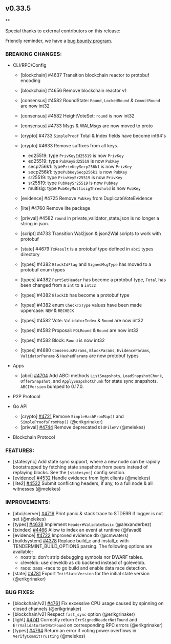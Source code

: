 ## v0.33.5

\*\*

Special thanks to external contributors on this release:

Friendly reminder, we have a [bug bounty program](https://hackerone.com/tendermint).

### BREAKING CHANGES:

- CLI/RPC/Config

  - [blockchain] \#4637 Transition blockchain reactor to protobuf encoding
  - [blockchain] \#4656 Remove blockchain reactor v1
  - [consensus] \#4582 RoundState: `Round`, `LockedRound` & `CommitRound` are now int32
  - [consensus] \#4582 HeightVoteSet: `round` is now int32
  - [consensus] \#4733 Msgs & WALMsgs are now moved to proto
  - [crypto] \#4733 `SimpleProof` Total & Index fields have become int64's
  - [crypto] \#4633 Remove suffixes from all keys.
      - ed25519: type `PrivKeyEd25519` is now `PrivKey`
      - ed25519: type `PubKeyEd25519` is now `PubKey`
      - secp256k1: type`PrivKeySecp256k1` is now `PrivKey`
      - secp256k1: type`PubKeySecp256k1` is now `PubKey`
      - sr25519: type `PrivKeySr25519` is now `PrivKey`
      - sr25519: type `PubKeySr25519` is now `PubKey`
      - multisig: type `PubKeyMultisigThreshold` is now `PubKey`

  - [evidence] \#4725 Remove `Pubkey` from DuplicateVoteEvidence
  - [lite] \#4760 Remove lite package
  - [privval] \#4582 `round` in private_validator_state.json is no longer a string in json.
  - [script] \#4733 Transition Wal2json & json2Wal scripts to work with protobuf
  - [state] \#4679 `TxResult` is a protobuf type defined in `abci` types directory
  - [types] \#4382 `BlockIdFlag` and `SignedMsgType` has moved to a protobuf enum types
  - [types] \#4382 `PartSetHeader` has become a protobuf type, `Total` has been changed from a `int` to a `int32`
  - [types] \#4382 `BlockID` has become a protobuf type
  - [types] \#4382 enum `CheckTxType` values have been made uppercase: `NEW` & `RECHECK`
  - [types] \#4582 Vote: `ValidatorIndex` & `Round` are now int32
  - [types] \#4582 Proposal: `POLRound` & `Round` are now int32
  - [types] \#4582 Block: `Round` is now int32
  - [types] \#4680 `ConsensusParams`, `BlockParams`, `EvidenceParams`, `ValidatorParams` & `HashedParams` are now protobuf types

- Apps

  - [abci] [\#4704](https://github.com/tendermint/tendermint/pull/4704) Add ABCI methods `ListSnapshots`, `LoadSnapshotChunk`, `OfferSnapshot`, and `ApplySnapshotChunk` for state sync snapshots. `ABCIVersion` bumped to 0.17.0.

- P2P Protocol

- Go API

  - [crypto] [\#4721](https://github.com/tendermint/tendermint/pull/4721) Remove `SimpleHashFromMap()` and `SimpleProofsFromMap()` (@erikgrinaker)
  - [privval] [\#4744](https://github.com/tendermint/tendermint/pull/4744) Remove deprecated `OldFilePV` (@melekes)

- Blockchain Protocol

### FEATURES:

- [statesync] Add state sync support, where a new node can be rapidly bootstrapped by fetching state snapshots from peers instead of replaying blocks. See the `[statesync]` config section.
- [evidence] [\#4532](https://github.com/tendermint/tendermint/pull/4532) Handle evidence from light clients (@melekes)
- [lite2] [\#4532](https://github.com/tendermint/tendermint/pull/4532) Submit conflicting headers, if any, to a full node & all witnesses (@melekes)

### IMPROVEMENTS:

- [abci/server] [\#4719](https://github.com/tendermint/tendermint/pull/4719) Print panic & stack trace to STDERR if logger is not set (@melekes)
- [types] [\#4638](https://github.com/tendermint/tendermint/pull/4638) Implement `Header#ValidateBasic` (@alexanderbez)
- [txindex] [\#4466](https://github.com/tendermint/tendermint/pull/4466) Allow to index an event at runtime (@favadi)
- [evidence] [\#4722](https://github.com/tendermint/tendermint/pull/4722) Improved evidence db (@cmwaters)
- [buildsystem] [\#4378](https://github.com/tendermint/tendermint/pull/4738) Replace build_c and install_c with TENDERMINT_BUILD_OPTIONS parsing. The following options are available:
  - nostrip: don't strip debugging symbols nor DWARF tables.
  - cleveldb: use cleveldb as db backend instead of goleveldb.
  - race: pass -race to go build and enable data race detection.
- [state] [\#4781](https://github.com/tendermint/tendermint/pull/4781) Export `InitStateVersion` for the initial state version (@erikgrinaker)

### BUG FIXES:

- [blockchain/v2] [\#4761](https://github.com/tendermint/tendermint/pull/4761) Fix excessive CPU usage caused by spinning on closed channels (@erikgrinaker)
- [blockchain/v2] Respect `fast_sync` option (@erikgrinaker)
- [light] [\#4741](https://github.com/tendermint/tendermint/pull/4741) Correctly return  `ErrSignedHeaderNotFound` and `ErrValidatorSetNotFound` on corresponding RPC errors (@erikgrinaker)
- [types] [\#4764](https://github.com/tendermint/tendermint/pull/4764) Return an error if voting power overflows in `VerifyCommitTrusting` (@melekes)
